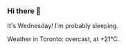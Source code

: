 ### Hi there :wave:

It's Wednesday! I'm probably sleeping.

Weather in Toronto: overcast, at +21°C.
